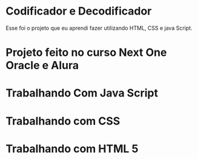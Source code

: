 ﻿# Codificador e Decodificador 

Esse foi o projeto que eu aprendi fazer utilizando HTML, CSS e java Script.
# Projeto feito no curso Next One Oracle e Alura
# Trabalhando Com Java Script
# Trabalhando com CSS
# Trabalhando com HTML 5
